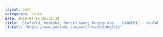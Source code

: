 ```yaml
---
layout: post
categories: links
date: 2020-04-03 20:31:19
title: "Scofield, Medeski, Martin &amp; Murphy are... BANDEMIC - YouTube"
linkurl: "https://www.youtube.com/watch?v=i63c3Wg5CEs"
---
```

